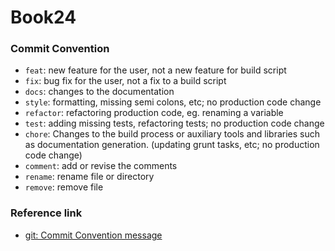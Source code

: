 # Book24





### Commit Convention

- `feat`: new feature for the user, not a new feature for build script
- `fix`: bug fix for the user, not a fix to a build script
- `docs`: changes to the documentation
- `style`: formatting, missing semi colons, etc; no production code change
- `refactor`: refactoring production code, eg. renaming a variable
- `test`: adding missing tests, refactoring tests; no production code change
- `chore`: Changes to the build process or auxiliary tools and libraries such as documentation generation. (updating grunt tasks, etc; no production code change)
- `comment`: add or revise the comments
- `rename`: rename file or directory
- `remove`: remove file



### Reference link

* [git: Commit Convention message](https://www.conventionalcommits.org/en/v1.0.0/)